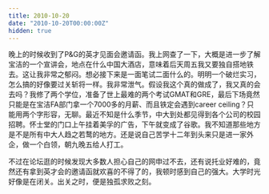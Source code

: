 ```yaml
---
title: 2010-10-20
date: "2010-10-20T00:00:00Z"
hidden: true
---
```

晚上的时候收到了P&G的英才见面会邀请函。我上网查了一下，大概是进一步了解宝洁的一个宣讲会，地点在什么中国大酒店，意味着后天周五我又要独自搭地铁去。这让我非常之郁闷。想必接下来是一面笔试二面什么的。明明一个破烂实习，怎么搞的好像要过关斩将一样。我非常泄气。假设我这个真的做成了，我又真的会去吗？我修了两个学位，准备了世上最难的两个考试GMAT和GRE，最后下场竟然只能是在宝洁FA部门拿一个7000多的月薪、而且铁定会遇到career ceiling？只能用两个字形容，无聊。最近不知是什么季节，中大到处都见得到各个公司的校园招聘。怀士堂的门口上午挂着美孚的广告，下午就变成了谷歌。我不知道那些地方是不是所有中大人趋之若鹜的地方。还是说自己苦学十二年到头来只是进一家外企，做一个白领，朝九晚五给人打工。

不过在论坛逛的时候发现大多数人担心自己的网申过不去，还有说托业好难的，竟然还有拿到英才会的邀请函就欢喜的不得了的，我顿时感到自己的强大。大学时光好像是在闭关。出关之时，便是独孤求败之刻。